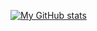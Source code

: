 [![My GitHub stats](https://github-readme-stats.vercel.app/api?username=BronLau&show_icons=true&theme=onedark)]()




